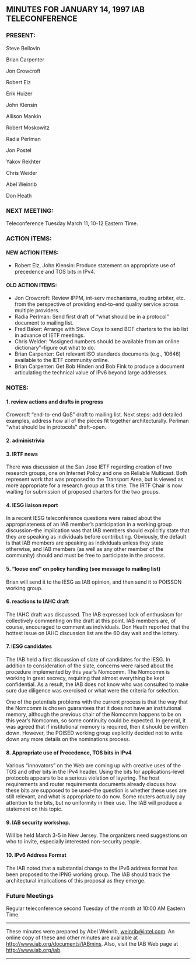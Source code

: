 
MINUTES FOR JANUARY 14, 1997 IAB TELECONFERENCE
-----------------------------------------------


### PRESENT:



 Steve Bellovin  

 Brian Carpenter  

 Jon Crowcroft  

 Robert Elz  

 Erik Huizer  

 John Klensin  

 Allison Mankin  

 Robert Moskowitz  

 Radia Perlman  

 Jon Postel  

 Yakov Rekhter  

 Chris Weider  

 Abel Weinrib  

Don Heath

### NEXT MEETING:



Teleconference Tuesday March 11, 10-12 Eastern Time.


### ACTION ITEMS:


#### NEW ACTION ITEMS:

+ Robert Elz, John Klensin: Produce statement on appropriate use of precedence and TOS bits in IPv4.

#### OLD ACTION ITEMS:

+ Jon Crowcroft: Review IPPM, int-serv mechanisms, routing arbiter, etc. from the perspective of providing end-to-end quality service across multiple providers.
+ Radia Perlman: Send first draft of “what should be in a protocol” document to mailing list.
+ Fred Baker: Arrange with Steve Coya to send BOF charters to the iab list in advance of IETF meetings.
+ Chris Weider: “Assigned numbers should be available from an online dictionary”–figure out what to do.
+ Brian Carpenter: Get relevant ISO standards documents (e.g., 10646) available to the IETF community online.
+ Brian Carpenter: Get Bob Hinden and Bob Fink to produce a document articulating the technical value of IPv6 beyond large addresses.


### NOTES:


#### 1. review actions and drafts in progress


Crowcroft “end-to-end QoS” draft to mailing list. Next steps: add detailed examples, address how all of the pieces fit together architecturally. Perlman “what should be in protocols” draft–open.

#### 2. administrivia


#### 3. IRTF news


There was discussion at the San Jose IETF regarding creation of two research groups, one on Internet Policy and one on Reliable Multicast. Both represent work that was proposed to the Transport Area, but is viewed as more appropriate for a research group at this time. The IRTF Chair is now waiting for submission of proposed charters for the two groups.

#### 4. IESG liaison report


In a recent IESG teleconference questions were raised about the appropriateness of an IAB member’s participation in a working group discussion–the implication was that IAB members should explicitly state that they are speaking as individuals before contributing. Obviously, the default is that IAB members are speaking as individuals unless they state otherwise, and IAB members (as well as any other member of the community) should and must be free to participate in the process.

#### 5. “loose end” on policy handling (see message to mailing list)


Brian will send it to the IESG as IAB opinion, and then send it to POISSON working group.

#### 6. reactions to IAHC draft


The IAHC draft was discussed. The IAB expressed lack of enthusiasm for collectively commenting on the draft at this point. IAB members are, of course, encouraged to comment as individuals.
 Don Heath reported that the hottest issue on IAHC discussion list are the 60 day wait and the lottery. 


#### 7. IESG candidates


The IAB held a first discussion of slate of candidates for the IESG.
 In addition to consideration of the slate, concerns were raised about the procedure implemented by this year’s Nomcomm. The Nomcomm is working in great secrecy, requiring that almost everything be kept confidential. As a result, the IAB does not know who was consulted to make sure due diligence was exercised or what were the criteria for selection. 


 One of the potentials problems with the current process is that the way that the Nomcomm is chosen guarantees that it does not have an institutional memory, although the previous chair of the Nomcomm happens to be on this year’s Nomcomm, so some continuity could be expected. In general, it was agreed that if institutional memory is required, then it should be written down. However, the POISED working group explicitly decided not to write down any more details on the nominations process. 


#### 8. Appropriate use of Precedence, TOS bits in IPv4


Various “innovators” on the Web are coming up with creative uses of the TOS and other bits in the IPv4 header. Using the bits for applications-level protocols appears to be a serious violation of layering. The host requirements and router requirements documents already discuss how these bits are supposed to be used–the question is whether these uses are still relevant, and what is appropriate to do now. Some routers actually pay attention to the bits, but no uniformity in their use.
 The IAB will produce a statement on this topic. 


#### 9. IAB security workshop.


Will be held March 3-5 in New Jersey. The organizers need suggestions on who to invite, especially interested non-security people.

#### 10. IPv6 Address Format


The IAB noted that a substantial change to the IPv6 address format has been proposed to the IPNG working group. The IAB should track the architectural implications of this proposal as they emerge.


### Future Meetings



Regular teleconference second Tuesday of the month at 10:00 AM Eastern Time.




---


These minutes were prepared by Abel Weinrib, weinrib@intel.com. An online copy of these and other minutes are available at http://www.iab.org/documents/IABmins. Also, visit the IAB Web page at http://www.iab.org/iab.




---


